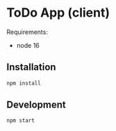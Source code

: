 # ToDo App (client)

Requirements:

- node 16

## Installation

```sh
npm install
```

## Development

```sh
npm start
```
